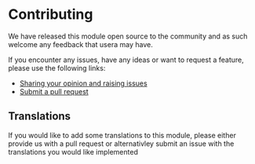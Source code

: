 # Contributing

We have released this module open source to the community and as such welcome
any feedback that usera may have.

If you encounter any issues, have any ideas or want to request a feature, please
use the following links:

 * [Sharing your opinion and raising issues](https://github.com/silvercommerce/stock/issues)
 * [Submit a pull request](https://github.com/silvercommerce/stock/pulls)

## Translations

If you would like to add some translations to this module, please either provide
us with a pull request or alternativley submit an issue with the translations you
would like implemented